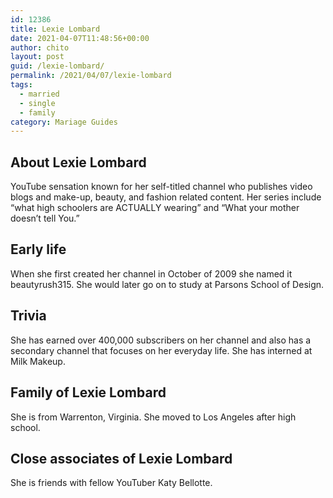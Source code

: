 ```yaml
---
id: 12386
title: Lexie Lombard
date: 2021-04-07T11:48:56+00:00
author: chito
layout: post
guid: /lexie-lombard/
permalink: /2021/04/07/lexie-lombard  
tags:
  - married
  - single
  - family
category: Mariage Guides
---
```

<!--Content-->



## About Lexie Lombard


  YouTube sensation known for her self-titled channel who publishes video blogs and make-up, beauty, and fashion related content. Her series include &#8220;what high schoolers are ACTUALLY wearing&#8221; and &#8220;What your mother doesn&#8217;t tell You.&#8221;

      
      
      
## Early life


  When she first created her channel in October of 2009 she named it beautyrush315. She would later go on to study at Parsons School of Design.

      
      
      
## Trivia


  She has earned over 400,000 subscribers on her channel and also has a secondary channel that focuses on her everyday life. She has interned at Milk Makeup.

      
      
      
## Family of Lexie Lombard


  She is from Warrenton, Virginia. She moved to Los Angeles after high school.

      
      
      
## Close associates of Lexie Lombard


  She is friends with fellow YouTuber Katy Bellotte.


